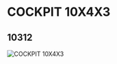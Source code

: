 # COCKPIT 10X4X3
## 10312
![COCKPIT 10X4X3](https://lc-www-live-s.legocdn.com/media/bricks/5/2/6177918.jpg)